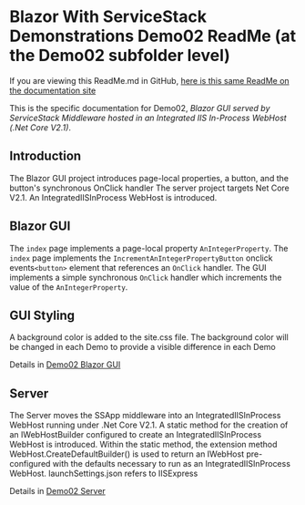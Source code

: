 # Blazor With ServiceStack Demonstrations Demo02 ReadMe (at the Demo02 subfolder level)
If you are viewing this ReadMe.md in GitHub, [here is this same ReadMe on the documentation site](ReadMe.html)

This is the specific documentation for Demo02, *Blazor GUI served by ServiceStack Middleware hosted in an Integrated IIS In-Process WebHost (.Net Core V2.1)*.

## Introduction
The Blazor GUI project introduces page-local properties, a button, and the button's synchronous OnClick handler 
The server project targets Net Core V2.1. An IntegratedIISInProcess WebHost is introduced.

## Blazor GUI
The `index` page implements a page-local property `AnIntegerProperty`.
The `index` page implements the `IncrementAnIntegerPropertyButton` onclick events`<button>` element that references an `OnClick` handler.
The GUI implements a simple synchronous `OnClick` handler which increments the value of the `AnIntegerProperty`.

## GUI Styling
A background color is added to the site.css file. The background color will be changed in each Demo to provide a visible difference in each Demo

Details in [Demo02 Blazor GUI](GUI/ReadMe.html)

## Server
The Server moves the SSApp middleware into an IntegratedIISInProcess WebHost running under .Net Core V2.1.
A static method for the creation of an IWebHostBuilder configured to create an IntegratedIISInProcess WebHost is introduced.
Within the static method, the extension method WebHost.CreateDefaultBuilder() is used to return an IWebHost pre-configured with the defaults necessary to run as an IntegratedIISInProcess WebHost.
launchSettings.json refers to IISExpress

Details in [Demo02 Server](Server/ReadMe.html)

